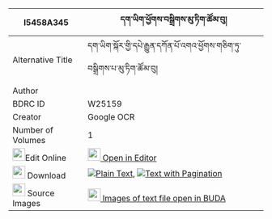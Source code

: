 |I5458A345|དག་ཡིག་ཕྱོགས་བསྒྲིགས་མུ་ཏིག་ཚོམ་བུ། 
| --- | --- 
|Alternative Title |དག་ཡིག་སྐོར་གྱི་དཔེ་རྒྱུན་དཀོན་པོ་འགའ་ཕྱོགས་གཅིག་ཏུ་བསྒྲིགས་པ་མུ་ཏིག་ཚོམ་བུ།
|Author | 
|BDRC ID | W25159
|Creator | Google OCR
|Number of Volumes| 1
|<img width="25" src="https://img.icons8.com/color/25/000000/edit-property.png">Edit Online| [<img width="25" src="https://avatars.githubusercontent.com/u/45091458?s=200&v=4"> Open in Editor](http://editor.openpecha.org/I5458A345)
|<img width="25" src="https://img.icons8.com/fluent/48/000000/download-2.png"/>  Download | [![](https://img.icons8.com/color/20/000000/txt.png)Plain Text](https://github.com/Openpecha/I5458A345/releases/download/v1/dakyik_chok_drik_mutik_tsombu_plain_I5458A345.zip), [![](https://img.icons8.com/color/20/000000/txt.png)Text with Pagination](https://github.com/Openpecha/I5458A345/releases/download/v1/dakyik_chok_drik_mutik_tsombu_pages_I5458A345.zip)
|<img width="25" src="https://img.icons8.com/plasticine/100/000000/pictures-folder.png"/>  Source Images | [<img width="25" src="https://library.bdrc.io/icons/BUDA-small.svg"> Images of text file open in BUDA](https://library.bdrc.io/show/bdr:W25159)